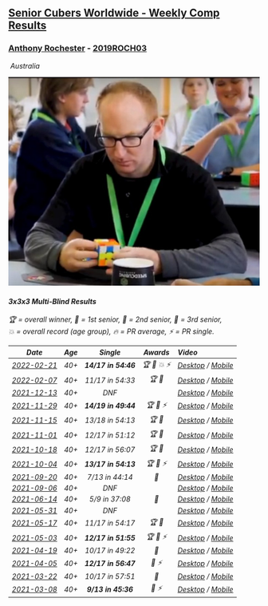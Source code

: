 <style>table {white-space: nowrap;}</style>
<link rel="stylesheet" type="text/css" href="/scw-comp/css/flags.css" />

## [Senior Cubers Worldwide - Weekly Comp Results](/scw-comp/results/)
### [Anthony Rochester](README.md) - [2019ROCH03](https://www.worldcubeassociation.org/persons/2019ROCH03?event=333mbf)

<i class="flag flag-AU" />&nbsp;Australia

![Anthony Rochester](1556165958.jpg)

#### 3x3x3 Multi-Blind Results

<span style="white-space: nowrap;">🏆 = overall winner</span>, <span style="white-space: nowrap;">🥇 = 1st senior</span>, <span style="white-space: nowrap;">🥈 = 2nd senior</span>, <span style="white-space: nowrap;">🥉 = 3rd senior</span>, <span style="white-space: nowrap;">💥 = overall record (age group)</span>, <span style="white-space: nowrap;">🔥 = PR average</span>, <span style="white-space: nowrap;">⚡ = PR single</span>.

| Date | Age | Single | Awards | Video |
| :--: | :--: | :--: | :--: | :-- |
| [2022-02-21](../../results/2022-02-21/333mbf.md) | 40+ | **14/17 in 54:46** | 🏆 🥇 💥 ⚡ | [Desktop](https://www.facebook.com/events/327972459131349/permalink/328410985754163) / [Mobile](https://m.facebook.com/events/327972459131349?view=permalink&id=328410985754163) |
| [2022-02-07](../../results/2022-02-07/333mbf.md) | 40+ | 11/17 in 54:33 | 🏆 🥇 | [Desktop](https://www.facebook.com/events/1026145281273183/permalink/1029564224264622) / [Mobile](https://m.facebook.com/events/1026145281273183?view=permalink&id=1029564224264622) |
| [2021-12-13](../../results/2021-12-13/333mbf.md) | 40+ | DNF |  | [Desktop](https://www.facebook.com/events/444720293824019/permalink/448319886797393) / [Mobile](https://m.facebook.com/events/444720293824019?view=permalink&id=448319886797393) |
| [2021-11-29](../../results/2021-11-29/333mbf.md) | 40+ | **14/19 in 49:44** | 🏆 🥇 ⚡ | [Desktop](https://www.facebook.com/events/413306813768770/permalink/417167160049402) / [Mobile](https://m.facebook.com/events/413306813768770?view=permalink&id=417167160049402) |
| [2021-11-15](../../results/2021-11-15/333mbf.md) | 40+ | 13/18 in 54:13 | 🏆 🥇 | [Desktop](https://www.facebook.com/events/686381828925322/permalink/689221748641330) / [Mobile](https://m.facebook.com/events/686381828925322?view=permalink&id=689221748641330) |
| [2021-11-01](../../results/2021-11-01/333mbf.md) | 40+ | 12/17 in 51:12 | 🏆 🥇 | [Desktop](https://www.facebook.com/events/1032479114251866/permalink/1034979537335157) / [Mobile](https://m.facebook.com/events/1032479114251866?view=permalink&id=1034979537335157) |
| [2021-10-18](../../results/2021-10-18/333mbf.md) | 40+ | 12/17 in 56:07 | 🏆 🥇 | [Desktop](https://www.facebook.com/events/307788960729409/permalink/313929030115402) / [Mobile](https://m.facebook.com/events/307788960729409?view=permalink&id=313929030115402) |
| [2021-10-04](../../results/2021-10-04/333mbf.md) | 40+ | **13/17 in 54:13** | 🏆 🥇 ⚡ | [Desktop](https://www.facebook.com/events/244694307606524/permalink/245806510828637) / [Mobile](https://m.facebook.com/events/244694307606524?view=permalink&id=245806510828637) |
| [2021-09-20](../../results/2021-09-20/333mbf.md) | 40+ | 7/13 in 44:14 | 🥉 | [Desktop](https://www.facebook.com/events/161657459452919/permalink/165415199077145) / [Mobile](https://m.facebook.com/events/161657459452919?view=permalink&id=165415199077145) |
| [2021-09-06](../../results/2021-09-06/333mbf.md) | 40+ | DNF |  | [Desktop](https://www.facebook.com/events/370711424514120/permalink/374332444152018) / [Mobile](https://m.facebook.com/events/370711424514120?view=permalink&id=374332444152018) |
| [2021-06-14](../../results/2021-06-14/333mbf.md) | 40+ | 5/9 in 37:08 | 🥉 | [Desktop](https://www.facebook.com/events/1486483778369091/permalink/1490631254621010) / [Mobile](https://m.facebook.com/events/1486483778369091?view=permalink&id=1490631254621010) |
| [2021-05-31](../../results/2021-05-31/333mbf.md) | 40+ | DNF |  | [Desktop](https://www.facebook.com/events/309278524127030/permalink/313784217009794) / [Mobile](https://m.facebook.com/events/309278524127030?view=permalink&id=313784217009794) |
| [2021-05-17](../../results/2021-05-17/333mbf.md) | 40+ | 11/17 in 54:17 | 🏆 🥇 | [Desktop](https://www.facebook.com/events/1138256699977086/permalink/1140339339768822) / [Mobile](https://m.facebook.com/events/1138256699977086?view=permalink&id=1140339339768822) |
| [2021-05-03](../../results/2021-05-03/333mbf.md) | 40+ | **12/17 in 51:55** | 🏆 🥇 ⚡ | [Desktop](https://www.facebook.com/events/300400098120799/permalink/301148604712615) / [Mobile](https://m.facebook.com/events/300400098120799?view=permalink&id=301148604712615) |
| [2021-04-19](../../results/2021-04-19/333mbf.md) | 40+ | 10/17 in 49:22 | 🥈 | [Desktop](https://www.facebook.com/events/333638981660304/permalink/335076871516515) / [Mobile](https://m.facebook.com/events/333638981660304?view=permalink&id=335076871516515) |
| [2021-04-05](../../results/2021-04-05/333mbf.md) | 40+ | **12/17 in 56:47** | 🥈 ⚡ | [Desktop](https://www.facebook.com/events/902189670577686/permalink/906660316797288) / [Mobile](https://m.facebook.com/events/902189670577686?view=permalink&id=906660316797288) |
| [2021-03-22](../../results/2021-03-22/333mbf.md) | 40+ | 10/17 in 57:51 | 🥈 | [Desktop](https://www.facebook.com/events/351132469547749/permalink/354179715909691) / [Mobile](https://m.facebook.com/events/351132469547749?view=permalink&id=354179715909691) |
| [2021-03-08](../../results/2021-03-08/333mbf.md) | 40+ | **9/13 in 45:36** | 🥈 ⚡ | [Desktop](https://www.facebook.com/events/903760307058858/permalink/907480840020138) / [Mobile](https://m.facebook.com/events/903760307058858?view=permalink&id=907480840020138) |


<!-- Global site tag (gtag.js) - Google Analytics -->
<script async src="https://www.googletagmanager.com/gtag/js?id=UA-86348435-3"></script>
<script>window.dataLayer = window.dataLayer || []; function gtag() {dataLayer.push(arguments);} gtag('js', new Date()); gtag('config', 'UA-86348435-3');</script>
